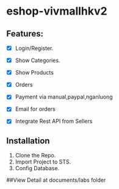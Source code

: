 # eshop-vivmallhkv2

## Features:
- [x] Login/Register.
- [x] Show Categories.
- [x] Show Products
- [x] Orders
- [x] Payment via manual,paypal,nganluong
- [x] Email for orders
- [x] Integrate Rest API from Sellers


## Installation
1. Clone the Repo.
2. Import Project to STS.
3. Config Database.





##View Detail at documents/labs folder

